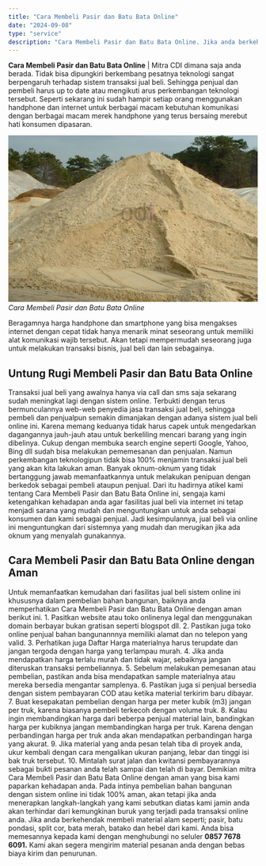 ```yaml
---
title: "Cara Membeli Pasir dan Batu Bata Online"
date: "2024-09-08"
type: "service"
description: "Cara Membeli Pasir dan Batu Bata Online. Jika anda berkehendak membeli material alam seperti; pasir, batu pondasi, split cor, bata merah, batako dan hebel da..."
---
```


**Cara Membeli Pasir dan Batu Bata Online** | Mitra CDI dimana saja anda berada. Tidak bisa dipungkiri berkembang pesatnya teknologi sangat berpengaruh terhadap sistem transaksi jual beli. Sehingga penjual dan pembeli harus up to date atau mengikuti arus perkembangan teknologi tersebut. Seperti sekarang ini sudah hampir setiap orang menggunakan handphone dan internet untuk berbagai macam kebutuhan komunikasi dengan berbagai macam merek handphone yang terus bersaing merebut hati konsumen dipasaran.

![Cara Membeli Pasir dan Batu Bata Online](/images/blog/pasir-halus.jpg)
*Cara Membeli Pasir dan Batu Bata Online*

Beragamnya harga handphone dan smartphone yang bisa mengakses internet dengan cepat tidak hanya menarik minat seseorang untuk memiliki alat komunikasi wajib tersebut. Akan tetapi mempermudah seseorang juga untuk melakukan transaksi bisnis, jual beli dan lain sebagainya.

 ## Untung Rugi Membeli Pasir dan Batu Bata Online
    
Transaksi jual beli yang awalnya hanya via call dan sms saja sekarang sudah meningkat lagi dengan sistem online. Terbukti dengan terus bermunculannya web-web penyedia jasa transaksi jual beli, sehingga pembeli dan penjualpun semakin dimanjakan dengan adanya sistem jual beli online ini. Karena memang keduanya tidak harus capek untuk mengedarkan dagangannya jauh-jauh atau untuk berkeliling mencari barang yang ingin dibelinya. Cukup dengan membuka search engine seperti Google, Yahoo, Bing dll sudah bisa melakukan pememesanan dan penjualan.
Namun perkembangan teknologipun tidak bisa 100% menjamin transaksi jual beli yang akan kita lakukan aman. Banyak oknum-oknum yang tidak bertanggung jawab memanfaatkannya untuk melakukan penipuan dengan berkedok sebagai pembeli ataupun penjual. Dari itu hadirnya atikel kami tentang Cara Membeli Pasir dan Batu Bata Online ini, sengaja kami ketengahkan kehadapan anda agar fasilitas jual beli via internet ini tetap menjadi sarana yang mudah dan menguntungkan untuk anda sebagai konsumen dan kami sebagai penjual. Jadi kesimpulannya, jual beli via online ini menguntungkan dari sistemnya yang mudah dan merugikan jika ada oknum yang menyalah gunakannya.

 ## Cara Membeli Pasir dan Batu Bata Online dengan Aman
    
Untuk memanfaatkan kemudahan dari fasilitas jual beli sistem online ini khususnya dalam pembelian bahan bangunan, baiknya anda memperhatikan Cara Membeli Pasir dan Batu Bata Online dengan aman berikut ini.
1\. Pasitkan website atau toko onlinenya legal dan menggunakan domain berbayar bukan gratisan seperti blogspot dll.
2\. Pastikan juga toko online penjual bahan bangunannnya memiliki alamat dan no telepon yang valid.
3\. Perhatikan juga Daftar Harga materialnya harus terupdate dan jangan tergoda dengan harga yang terlampau murah.
4\. Jika anda mendapatkan harga terlalu murah dan tidak wajar, sebaiknya jangan diteruskan transaksi pembeliannya.
5\. Sebelum melakukan pemesanan atau pembelian, pastikan anda bisa mendapatkan sample materialnya atau mereka bersedia mengantar samplenya.
6\. Pastikan juga si penjual bersedia dengan sistem pembayaran COD atau ketika material terkirim baru dibayar.
7\. Buat kesepakatan pembelian dengan harga per meter kubik (m3) jangan per truk, karena biasanya pembeli terkecoh dengan volume truk.
8\. Kalau ingin membandingkan harga dari beberpa penjual material lain, bandingkan harga per kubiknya jangan membandingkan harga per truk. Karena dengan perbandingan harga per truk anda akan mendapatkan perbandingan harga yang akurat.
9\. Jika material yang anda pesan telah tiba di proyek anda, ukur kembali dengan cara mengalikan ukuran panjang, lebar dan tinggi isi bak truk tersebut.
10\. Mintalah surat jalan dan kwitansi pembayarannya sebagai bukti pesanan anda telah sampai dan telah di bayar.
Demikian mitra Cara Membeli Pasir dan Batu Bata Online dengan aman yang bisa kami paparkan kehadapan anda. Pada intinya pembelian bahan bangunan dengan sistem online ini tidak 100% aman, akan tetapi jika anda menerapkan langkah-langkah yang kami sebutkan diatas kami jamin anda akan terhindar dari kemungkinan buruk yang terjadi pada transaksi online anda.
Jika anda berkehendak membeli material alam seperti; pasir, batu pondasi, split cor, bata merah, batako dan hebel dari kami. Anda bisa memesannya kepada kami dengan menghubungi no seluler **0857 7678 6091.** Kami akan segera mengirim material pesanan anda dengan bebas biaya kirim dan penurunan.
